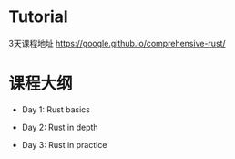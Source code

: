 # Tutorial
 3天课程地址 https://google.github.io/comprehensive-rust/

# 课程大纲
- Day 1: Rust basics

- Day 2: Rust in depth

- Day 3: Rust in practice


